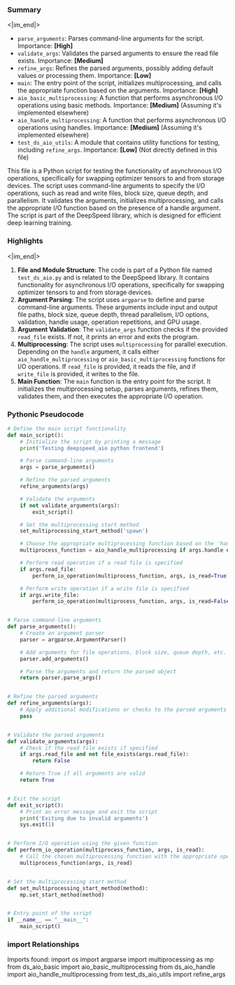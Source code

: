 

### Summary

<|im_end|>

* `parse_arguments`: Parses command-line arguments for the script. Importance: **[High]**
* `validate_args`: Validates the parsed arguments to ensure the read file exists. Importance: **[Medium]**
* `refine_args`: Refines the parsed arguments, possibly adding default values or processing them. Importance: **[Low]**
* `main`: The entry point of the script, initializes multiprocessing, and calls the appropriate function based on the arguments. Importance: **[High]**
* `aio_basic_multiprocessing`: A function that performs asynchronous I/O operations using basic methods. Importance: **[Medium]** (Assuming it's implemented elsewhere)
* `aio_handle_multiprocessing`: A function that performs asynchronous I/O operations using handles. Importance: **[Medium]** (Assuming it's implemented elsewhere)
* `test_ds_aio_utils`: A module that contains utility functions for testing, including `refine_args`. Importance: **[Low]** (Not directly defined in this file)

This file is a Python script for testing the functionality of asynchronous I/O operations, specifically for swapping optimizer tensors to and from storage devices. The script uses command-line arguments to specify the I/O operations, such as read and write files, block size, queue depth, and parallelism. It validates the arguments, initializes multiprocessing, and calls the appropriate I/O function based on the presence of a handle argument. The script is part of the DeepSpeed library, which is designed for efficient deep learning training.

### Highlights

<|im_end|>

1. **File and Module Structure**: The code is part of a Python file named `test_ds_aio.py` and is related to the DeepSpeed library. It contains functionality for asynchronous I/O operations, specifically for swapping optimizer tensors to and from storage devices.
2. **Argument Parsing**: The script uses `argparse` to define and parse command-line arguments. These arguments include input and output file paths, block size, queue depth, thread parallelism, I/O options, validation, handle usage, operation repetitions, and GPU usage.
3. **Argument Validation**: The `validate_args` function checks if the provided `read_file` exists. If not, it prints an error and exits the program.
4. **Multiprocessing**: The script uses `multiprocessing` for parallel execution. Depending on the `handle` argument, it calls either `aio_handle_multiprocessing` or `aio_basic_multiprocessing` functions for I/O operations. If `read_file` is provided, it reads the file, and if `write_file` is provided, it writes to the file.
5. **Main Function**: The `main` function is the entry point for the script. It initializes the multiprocessing setup, parses arguments, refines them, validates them, and then executes the appropriate I/O operation.

### Pythonic Pseudocode

```python
# Define the main script functionality
def main_script():
    # Initialize the script by printing a message
    print('Testing deepspeed_aio python frontend')

    # Parse command-line arguments
    args = parse_arguments()

    # Refine the parsed arguments
    refine_arguments(args)

    # Validate the arguments
    if not validate_arguments(args):
        exit_script()

    # Set the multiprocessing start method
    set_multiprocessing_start_method('spawn')

    # Choose the appropriate multiprocessing function based on the 'handle' argument
    multiprocess_function = aio_handle_multiprocessing if args.handle else aio_basic_multiprocessing

    # Perform read operation if a read file is specified
    if args.read_file:
        perform_io_operation(multiprocess_function, args, is_read=True)

    # Perform write operation if a write file is specified
    if args.write_file:
        perform_io_operation(multiprocess_function, args, is_read=False)


# Parse command-line arguments
def parse_arguments():
    # Create an argument parser
    parser = argparse.ArgumentParser()

    # Add arguments for file operations, block size, queue depth, etc.
    parser.add_arguments()

    # Parse the arguments and return the parsed object
    return parser.parse_args()


# Refine the parsed arguments
def refine_arguments(args):
    # Apply additional modifications or checks to the parsed arguments
    pass


# Validate the parsed arguments
def validate_arguments(args):
    # Check if the read file exists if specified
    if args.read_file and not file_exists(args.read_file):
        return False

    # Return True if all arguments are valid
    return True


# Exit the script
def exit_script():
    # Print an error message and exit the script
    print('Exiting due to invalid arguments')
    sys.exit(1)


# Perform I/O operation using the given function
def perform_io_operation(multiprocess_function, args, is_read):
    # Call the chosen multiprocessing function with the appropriate operation flag
    multiprocess_function(args, is_read)


# Set the multiprocessing start method
def set_multiprocessing_start_method(method):
    mp.set_start_method(method)


# Entry point of the script
if __name__ == "__main__":
    main_script()
```


### import Relationships

Imports found:
import os
import argparse
import multiprocessing as mp
from ds_aio_basic import aio_basic_multiprocessing
from ds_aio_handle import aio_handle_multiprocessing
from test_ds_aio_utils import refine_args